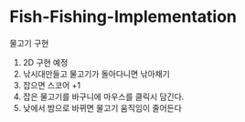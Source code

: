# Fish-Fishing-Implementation
물고기 구현

1. 2D 구현 예정
2. 낚시대만들고 물고기가 돌아다니면 낚아채기
3. 잡으면 스코어 +1
4. 잡은 물고기를 바구니에 마우스를 클릭시 담긴다.
5. 낮에서 밤으로 바뀌면 물고기 움직임이 줄어든다 
